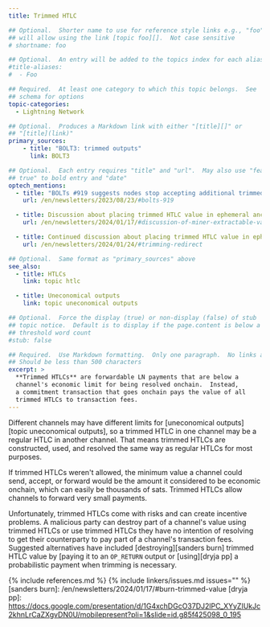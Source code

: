 ```yaml
---
title: Trimmed HTLC

## Optional.  Shorter name to use for reference style links e.g., "foo"
## will allow using the link [topic foo][].  Not case sensitive
# shortname: foo

## Optional.  An entry will be added to the topics index for each alias
#title-aliases:
#  - Foo

## Required.  At least one category to which this topic belongs.  See
## schema for options
topic-categories:
  - Lightning Network

## Optional.  Produces a Markdown link with either "[title][]" or
## "[title](link)"
primary_sources:
    - title: "BOLT3: trimmed outputs"
      link: BOLT3

## Optional.  Each entry requires "title" and "url".  May also use "feature:
## true" to bold entry and "date"
optech_mentions:
  - title: "BOLTs #919 suggests nodes stop accepting additional trimmed HTLCs beyond a certain value"
    url: /en/newsletters/2023/08/23/#bolts-919

  - title: Discussion about placing trimmed HTLC value in ephemeral anchor outputs and consequences for MEV
    url: /en/newsletters/2024/01/17/#discussion-of-miner-extractable-value-mev-in-non-zero-ephemeral-anchors

  - title: Continued discussion about placing trimmed HTLC value in ephemeral anchor outputs
    url: /en/newsletters/2024/01/24/#trimming-redirect

## Optional.  Same format as "primary_sources" above
see_also:
  - title: HTLCs
    link: topic htlc

  - title: Uneconomical outputs
    link: topic uneconomical outputs

## Optional.  Force the display (true) or non-display (false) of stub
## topic notice.  Default is to display if the page.content is below a
## threshold word count
#stub: false

## Required.  Use Markdown formatting.  Only one paragraph.  No links allowed.
## Should be less than 500 characters
excerpt: >
  **Trimmed HTLCs** are forwardable LN payments that are below a
  channel's economic limit for being resolved onchain.  Instead,
  a commitment transaction that goes onchain pays the value of all
  trimmed HTLCs to transaction fees.
---
```

Different channels may have different limits for [uneconomical
outputs][topic uneconomical outputs], so a trimmed HTLC in one channel may
be a regular HTLC in another channel.  That means trimmed HTLCs are
constructed, used, and resolved the same way as regular HTLCs for most
purposes.

If trimmed HTLCs weren't allowed, the minimum value a channel could
send, accept, or forward would be the amount it considered to be
economic onchain, which can easily be thousands of sats.  Trimmed HTLCs
allow channels to forward very small payments.

Unfortunately, trimmed HTLCs come with risks and can create incentive
problems.  A malicious party can destroy part of a channel's value using
trimmed HTLCs or use trimmed HTLCs they have no intention of resolving
to get their counterparty to pay part of a channel's transaction fees.
Suggested alternatives have included [destroying][sanders burn] trimmed
HTLC value by [paying it to an `OP_RETURN` output or [using][dryja pp] a
probabilistic payment when trimming is necessary.

{% include references.md %}
{% include linkers/issues.md issues="" %}
[sanders burn]: /en/newsletters/2024/01/17/#burn-trimmed-value
[dryja pp]: https://docs.google.com/presentation/d/1G4xchDGcO37DJ2lPC_XYyZIUkJc2khnLrCaZXgvDN0U/mobilepresent?pli=1&slide=id.g85f425098_0_195
